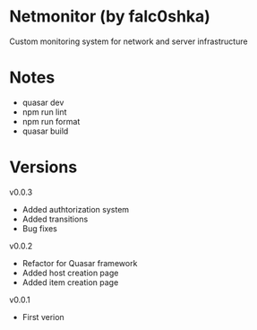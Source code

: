 # Netmonitor (by falc0shka)

Custom monitoring system for network and server infrastructure

# Notes

- quasar dev
- npm run lint
- npm run format
- quasar build

# Versions

v0.0.3

- Added authtorization system
- Added transitions
- Bug fixes

v0.0.2

- Refactor for Quasar framework
- Added host creation page
- Added item creation page

v0.0.1

- First verion
